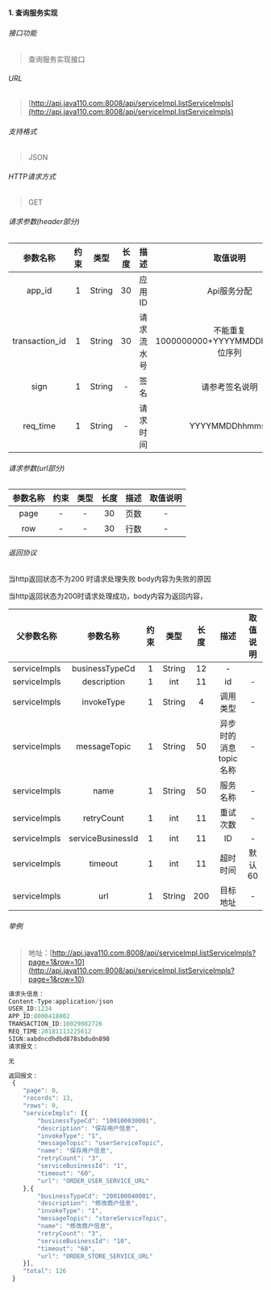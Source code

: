 

**1\. 查询服务实现**
###### 接口功能
> 查询服务实现接口

###### URL
> [http://api.java110.com:8008/api/serviceImpl.listServiceImpls](http://api.java110.com:8008/api/serviceImpl.listServiceImpls)

###### 支持格式
> JSON

###### HTTP请求方式
> GET

###### 请求参数(header部分)
|参数名称|约束|类型|长度|描述|取值说明|
| :-: | :-: | :-: | :-: | :-: | :-:|
|app_id|1|String|30|应用ID|Api服务分配                      |
|transaction_id|1|String|30|请求流水号|不能重复 1000000000+YYYYMMDDhhmmss+6位序列 |
|sign|1|String|-|签名|请参考签名说明|
|req_time|1|String|-|请求时间|YYYYMMDDhhmmss|

###### 请求参数(url部分)
|参数名称|约束|类型|长度|描述|取值说明|
| :-: | :-: | :-: | :-: | :-: | :-: |
|page|-|-|30|页数|-|
|row|-|-|30|行数|-|

###### 返回协议

当http返回状态不为200 时请求处理失败 body内容为失败的原因

当http返回状态为200时请求处理成功，body内容为返回内容，

|父参数名称|参数名称|约束|类型|长度|描述|取值说明|
| :-: | :-: | :-: | :-: | :-: | :-: | :-: |
|serviceImpls|businessTypeCd|1|String|12|-|
|serviceImpls|description|1|int|11|id|-|
|serviceImpls|invokeType|1|String|4|调用类型|-|
|serviceImpls|messageTopic|1|String|50|异步时的消息topic名称|-|
|serviceImpls|name|1|String|50|服务名称|-|
|serviceImpls|retryCount|1|int|11|重试次数|-|
|serviceImpls|serviceBusinessId|1|int|11|ID|-|
|serviceImpls|timeout|1|int|11|超时时间|默认60|
|serviceImpls|url|1|String|200|目标地址|-|


		
###### 举例
> 地址：[http://api.java110.com:8008/api/serviceImpl.listServiceImpls?page=1&row=10](http://api.java110.com:8008/api/serviceImpl.listServiceImpls?page=1&row=10)

``` javascript
请求头信息：
Content-Type:application/json
USER_ID:1234
APP_ID:8000418002
TRANSACTION_ID:10029082726
REQ_TIME:20181113225612
SIGN:aabdncdhdbd878sbdudn898
请求报文：

无

返回报文：
 {
 	"page": 0,
 	"records": 13,
 	"rows": 0,
 	"serviceImpls": [{
 		"businessTypeCd": "100100030001",
 		"description": "保存用户信息",
 		"invokeType": "1",
 		"messageTopic": "userServiceTopic",
 		"name": "保存用户信息",
 		"retryCount": "3",
 		"serviceBusinessId": "1",
 		"timeout": "60",
 		"url": "ORDER_USER_SERVICE_URL"
 	},{
 		"businessTypeCd": "200100040001",
 		"description": "修改商户信息",
 		"invokeType": "1",
 		"messageTopic": "storeServiceTopic",
 		"name": "修改商户信息",
 		"retryCount": "3",
 		"serviceBusinessId": "10",
 		"timeout": "60",
 		"url": "ORDER_STORE_SERVICE_URL"
 	}],
 	"total": 126
 }

```
